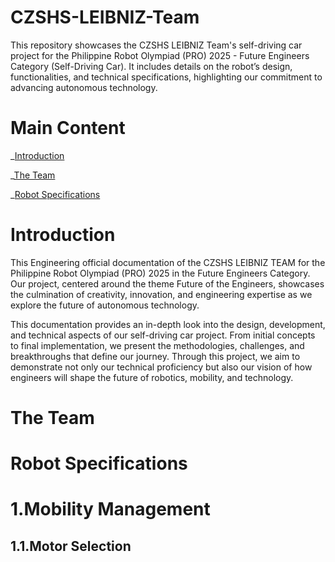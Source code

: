 # CZSHS-LEIBNIZ-Team
This repository showcases the CZSHS LEIBNIZ Team's self-driving car project for the Philippine Robot Olympiad (PRO) 2025 - Future Engineers Category (Self-Driving Car). It includes details on the robot’s design, functionalities, and technical specifications, highlighting our commitment to advancing autonomous technology. 

# Main Content
_[Introduction](https://github.com/Sharmainne/CZSHS-LEIBNIZ-Team#introduction)

 _[The Team](https://github.com/Sharmainne/CZSHS-LEIBNIZ-Team/blob/main/README.md#the-team)

_[Robot Specifications](https://github.com/Sharmainne/CZSHS-LEIBNIZ-Team/blob/main/README.md#robot-specifications)
>
 

# Introduction
This Engineering official documentation of the CZSHS LEIBNIZ TEAM for the Philippine Robot Olympiad (PRO) 2025 in the Future Engineers Category. Our project, centered around the theme Future of the Engineers, showcases the culmination of creativity, innovation, and engineering expertise as we explore the future of autonomous technology.

This documentation provides an in-depth look into the design, development, and technical aspects of our self-driving car project. From initial concepts to final implementation, we present the methodologies, challenges, and breakthroughs that define our journey. Through this project, we aim to demonstrate not only our technical proficiency but also our vision of how engineers will shape the future of robotics, mobility, and technology.

# The Team


# Robot Specifications


# 1.Mobility Management
## 1.1.Motor Selection


  
